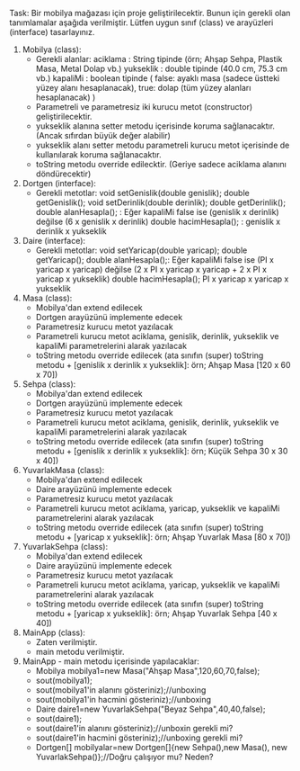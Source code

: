Task:
Bir mobilya mağazası için proje geliştirilecektir. Bunun için gerekli olan tanımlamalar aşağıda verilmiştir.
Lütfen uygun sınıf (class) ve arayüzleri (interface) tasarlayınız.

1. Mobilya (class):
    - Gerekli alanlar:
      aciklama	: String tipinde (örn; Ahşap Sehpa, Plastik Masa, Metal Dolap vb.)
      yukseklik	: double tipinde (40.0 cm, 75.3 cm vb.)
      kapaliMi	: boolean tipinde (
      false: ayaklı masa (sadece üstteki yüzey alanı hesaplanacak),
      true: dolap (tüm yüzey alanları hesaplanacak)
      )
    - Parametreli ve parametresiz iki kurucu metot (constructor) geliştirilecektir.
    - yukseklik alanına setter metodu içerisinde koruma sağlanacaktır. (Ancak sıfırdan büyük değer alabilir)
    - yukseklik alanı setter metodu parametreli kurucu metot içerisinde de kullanılarak koruma sağlanacaktır.
    - toString metodu override edilecktir. (Geriye sadece aciklama alanını döndürecektir)
2. Dortgen (interface):
    - Gerekli metotlar:
      void setGenislik(double genislik);
      double getGenislik();
      void setDerinlik(double derinlik);
      double getDerinlik();
      double alanHesapla();	: Eğer kapaliMi false ise (genislik x derinlik) değilse (6 x genislik x derinlik)
      double hacimHesapla();	: genislik x derinlik x yukseklik
3. Daire (interface):
    - Gerekli metotlar:
      void setYaricap(double yaricap);
      double getYaricap();
      double alanHesapla();: Eğer kapaliMi false ise (PI x yaricap x yaricap) değilse (2 x PI x yaricap x yaricap + 2 x PI x yaricap x yukseklik)
      double hacimHesapla(); PI x yaricap x yaricap x yukseklik
4. Masa (class):
    - Mobilya'dan extend edilecek
    - Dortgen arayüzünü implemente edecek
    - Parametresiz kurucu metot yazılacak
    - Parametreli kurucu metot aciklama, genislik, derinlik, yukseklik ve kapaliMi parametrelerini alarak yazılacak
    - toString metodu override edilecek (ata sınıfın (super) toString metodu + [genislik x derinlik x yukseklik]: örn; Ahşap Masa [120 x 60 x 70])
5. Sehpa (class):
    - Mobilya'dan extend edilecek
    - Dortgen arayüzünü implemente edecek
    - Parametresiz kurucu metot yazılacak
    - Parametreli kurucu metot aciklama, genislik, derinlik, yukseklik ve kapaliMi parametrelerini alarak yazılacak
    - toString metodu override edilecek (ata sınıfın (super) toString metodu + [genislik x derinlik x yukseklik]: örn; Küçük Sehpa 30 x 30 x 40])
6. YuvarlakMasa (class):
    - Mobilya'dan extend edilecek
    - Daire arayüzünü implemente edecek
    - Parametresiz kurucu metot yazılacak
    - Parametreli kurucu metot aciklama, yaricap, yukseklik ve kapaliMi parametrelerini alarak yazılacak
    - toString metodu override edilecek (ata sınıfın (super) toString metodu + [yaricap x yukseklik]: örn; Ahşap Yuvarlak Masa [80 x 70])
7. YuvarlakSehpa (class):
    - Mobilya'dan extend edilecek
    - Daire arayüzünü implemente edecek
    - Parametresiz kurucu metot yazılacak
    - Parametreli kurucu metot aciklama, yaricap, yukseklik ve kapaliMi parametrelerini alarak yazılacak
    - toString metodu override edilecek (ata sınıfın (super) toString metodu + [yaricap x yukseklik]: örn; Ahşap Yuvarlak Sehpa [40 x 40])
8. MainApp (class):
    - Zaten verilmiştir.
    - main metodu verilmiştir.
9. MainApp - main metodu içerisinde yapılacaklar:
    - Mobilya mobilya1=new Masa("Ahşap Masa",120,60,70,false);
    - sout(mobilya1);
    - sout(mobilya1'in alanını gösteriniz);//unboxing
    - sout(mobilya1'in hacmini gösteriniz);//unboxing
    - Daire daire1=new YuvarlakSehpa("Beyaz Sehpa",40,40,false);
    - sout(daire1);
    - sout(daire1'in alanını gösteriniz);//unboxin gerekli mi?
    - sout(daire1'in hacmini gösteriniz);//unboxing gerekli mi?
    - Dortgen[] mobilyalar=new Dortgen[]{new Sehpa(),new Masa(), new YuvarlakSehpa()};//Doğru çalışıyor mu? Neden?